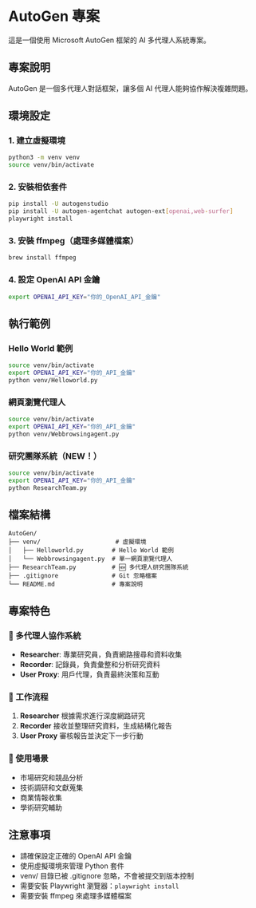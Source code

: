 # AutoGen 專案

這是一個使用 Microsoft AutoGen 框架的 AI 多代理人系統專案。

## 專案說明

AutoGen 是一個多代理人對話框架，讓多個 AI 代理人能夠協作解決複雜問題。

## 環境設定

### 1. 建立虛擬環境

```bash
python3 -m venv venv
source venv/bin/activate
```

### 2. 安裝相依套件

```bash
pip install -U autogenstudio
pip install -U autogen-agentchat autogen-ext[openai,web-surfer]
playwright install
```

### 3. 安裝 ffmpeg（處理多媒體檔案）

```bash
brew install ffmpeg
```

### 4. 設定 OpenAI API 金鑰

```bash
export OPENAI_API_KEY="你的_OpenAI_API_金鑰"
```

## 執行範例

### Hello World 範例

```bash
source venv/bin/activate
export OPENAI_API_KEY="你的_API_金鑰"
python venv/Helloworld.py
```

### 網頁瀏覽代理人

```bash
source venv/bin/activate
export OPENAI_API_KEY="你的_API_金鑰"
python venv/Webbrowsingagent.py
```

### 研究團隊系統（NEW！）

```bash
source venv/bin/activate
export OPENAI_API_KEY="你的_API_金鑰"
python ResearchTeam.py
```

## 檔案結構

```
AutoGen/
├── venv/                     # 虛擬環境
│   ├── Helloworld.py        # Hello World 範例
│   └── Webbrowsingagent.py  # 單一網頁瀏覽代理人
├── ResearchTeam.py          # 🆕 多代理人研究團隊系統
├── .gitignore               # Git 忽略檔案
└── README.md                # 專案說明
```

## 專案特色

### 🤖 多代理人協作系統

- **Researcher**: 專業研究員，負責網路搜尋和資料收集
- **Recorder**: 記錄員，負責彙整和分析研究資料
- **User Proxy**: 用戶代理，負責最終決策和互動

### 🔄 工作流程

1. **Researcher** 根據需求進行深度網路研究
2. **Recorder** 接收並整理研究資料，生成結構化報告
3. **User Proxy** 審核報告並決定下一步行動

### 🎯 使用場景

- 市場研究和競品分析
- 技術調研和文獻蒐集
- 商業情報收集
- 學術研究輔助

## 注意事項

- 請確保設定正確的 OpenAI API 金鑰
- 使用虛擬環境來管理 Python 套件
- venv/ 目錄已被 .gitignore 忽略，不會被提交到版本控制
- 需要安裝 Playwright 瀏覽器：`playwright install`
- 需要安裝 ffmpeg 來處理多媒體檔案
